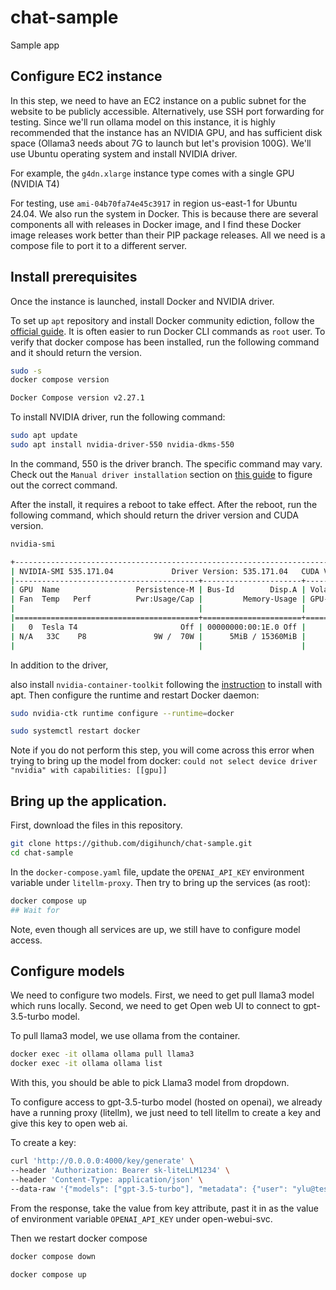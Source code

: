 # chat-sample
Sample app 


## Configure EC2 instance

In this step, we need to have an EC2 instance on a public subnet for the website to be publicly accessible. Alternatively, use SSH port forwarding for testing. Since we'll run ollama model on this instance, it is highly recommended that the instance has an NVIDIA GPU, and has sufficient disk space (Ollama3 needs about 7G to launch but let's provision 100G). We'll use Ubuntu operating system and install NVIDIA driver.

For example, the `g4dn.xlarge` instance type comes with a single GPU (NVIDIA T4)

For testing, use `ami-04b70fa74e45c3917` in region us-east-1 for Ubuntu 24.04. We also run the system in Docker. This is because there are several components all with releases in Docker image, and I find these Docker image releases work better than their PIP package releases. All we need is a compose file to port it to a different server.


## Install prerequisites

Once the instance is launched, install Docker and NVIDIA driver.

To set up `apt` repository and install Docker community ediction, follow the [official guide](https://docs.docker.com/engine/install/ubuntu/). It is often easier to run Docker CLI commands as `root` user. To verify that docker compose has been installed, run the following command and it should return the version.
```sh
sudo -s
docker compose version

Docker Compose version v2.27.1
```

To install NVIDIA driver, run the following command:
```sh
sudo apt update
sudo apt install nvidia-driver-550 nvidia-dkms-550
```

In the command, 550 is the driver branch. The specific command may vary. Check out the `Manual driver installation` section on [this guide](https://ubuntu.com/server/docs/nvidia-drivers-installation) to figure out the correct command.

After the install, it requires a reboot to take effect. After the reboot, run the following command, which should return the driver version and CUDA version.
```sh
nvidia-smi

+---------------------------------------------------------------------------------------+
| NVIDIA-SMI 535.171.04             Driver Version: 535.171.04   CUDA Version: 12.2     |
|-----------------------------------------+----------------------+----------------------+
| GPU  Name                 Persistence-M | Bus-Id        Disp.A | Volatile Uncorr. ECC |
| Fan  Temp   Perf          Pwr:Usage/Cap |         Memory-Usage | GPU-Util  Compute M. |
|                                         |                      |               MIG M. |
|=========================================+======================+======================|
|   0  Tesla T4                       Off | 00000000:00:1E.0 Off |                    0 |
| N/A   33C    P8               9W /  70W |      5MiB / 15360MiB |      0%      Default |
|                                         |                      |                  N/A |
```

In addition to the driver,



also install `nvidia-container-toolkit` following the [instruction](https://docs.nvidia.com/datacenter/cloud-native/container-toolkit/latest/install-guide.html#installing-with-apt) to install with apt. Then configure the runtime and restart Docker daemon:

```sh
sudo nvidia-ctk runtime configure --runtime=docker

sudo systemctl restart docker

```
Note if you do not perform this step, you will come across this error when trying to bring up the model from docker:
`could not select device driver "nvidia" with capabilities: [[gpu]]`




## Bring up the application.

First, download the files in this repository. 

```sh
git clone https://github.com/digihunch/chat-sample.git
cd chat-sample
```

In the `docker-compose.yaml` file, update the `OPENAI_API_KEY` environment variable under `litellm-proxy`. Then try to bring up the services (as root):
```sh
docker compose up
## Wait for 
```
Note, even though all services are up, we still have to configure model access.

## Configure models
We need to configure two models. First, we need to get pull llama3 model which runs locally. Second, we need to get Open web UI to connect to gpt-3.5-turbo model.

To pull llama3 model, we use ollama from the container. 

```sh
docker exec -it ollama ollama pull llama3
docker exec -it ollama ollama list
```
With this, you should be able to pick Llama3 model from dropdown.


To configure access to gpt-3.5-turbo model (hosted on openai), we already have a running proxy (litellm), we just need to tell litellm to create a key and give this key to open web ai.

To create a key:
```sh
curl 'http://0.0.0.0:4000/key/generate' \
--header 'Authorization: Bearer sk-liteLLM1234' \
--header 'Content-Type: application/json' \
--data-raw '{"models": ["gpt-3.5-turbo"], "metadata": {"user": "ylu@test.com"}}'

```
From the response, take the value from key attribute, past it in as the value of environment variable `OPENAI_API_KEY` under open-webui-svc.

Then we restart docker compose

```sh
docker compose down

docker compose up
```


